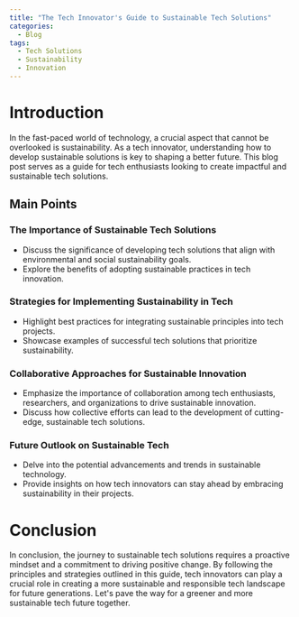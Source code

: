 ```yaml
---
title: "The Tech Innovator's Guide to Sustainable Tech Solutions"
categories:
  - Blog
tags:
  - Tech Solutions
  - Sustainability
  - Innovation
---
```


# Introduction
In the fast-paced world of technology, a crucial aspect that cannot be overlooked is sustainability. As a tech innovator, understanding how to develop sustainable solutions is key to shaping a better future. This blog post serves as a guide for tech enthusiasts looking to create impactful and sustainable tech solutions.

## Main Points
### The Importance of Sustainable Tech Solutions
- Discuss the significance of developing tech solutions that align with environmental and social sustainability goals.
- Explore the benefits of adopting sustainable practices in tech innovation.

### Strategies for Implementing Sustainability in Tech
- Highlight best practices for integrating sustainable principles into tech projects.
- Showcase examples of successful tech solutions that prioritize sustainability.

### Collaborative Approaches for Sustainable Innovation
- Emphasize the importance of collaboration among tech enthusiasts, researchers, and organizations to drive sustainable innovation.
- Discuss how collective efforts can lead to the development of cutting-edge, sustainable tech solutions.

### Future Outlook on Sustainable Tech
- Delve into the potential advancements and trends in sustainable technology.
- Provide insights on how tech innovators can stay ahead by embracing sustainability in their projects.

# Conclusion
In conclusion, the journey to sustainable tech solutions requires a proactive mindset and a commitment to driving positive change. By following the principles and strategies outlined in this guide, tech innovators can play a crucial role in creating a more sustainable and responsible tech landscape for future generations. Let's pave the way for a greener and more sustainable tech future together.